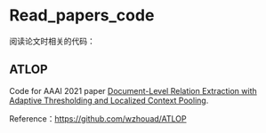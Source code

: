 # Read_papers_code
阅读论文时相关的代码：

## ATLOP

Code for AAAI 2021 paper [Document-Level Relation Extraction with Adaptive Thresholding and Localized Context Pooling](https://arxiv.org/abs/2010.11304).

Reference：https://github.com/wzhouad/ATLOP
